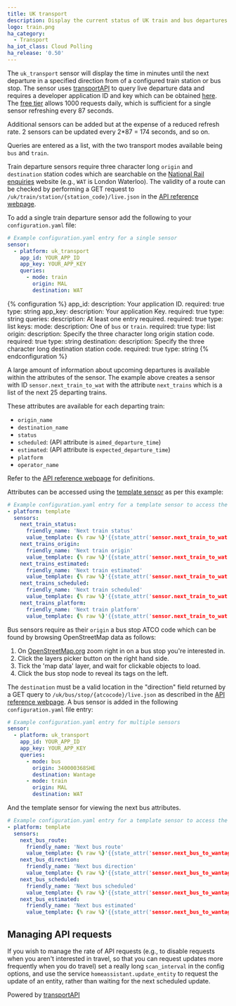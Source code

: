 ```yaml
---
title: UK transport
description: Display the current status of UK train and bus departures.
logo: train.png
ha_category:
  - Transport
ha_iot_class: Cloud Polling
ha_release: '0.50'
---
```


The `uk_transport` sensor will display the time in minutes until the next departure in a specified direction from of a configured train station or bus stop. The sensor uses [transportAPI](https://www.transportapi.com/) to query live departure data and requires a developer application ID and key which can be obtained [here](https://developer.transportapi.com/). The [free tier](https://www.transportapi.com/plans/) allows 1000 requests daily, which is sufficient for a single sensor refreshing every 87 seconds.

<div class='note warning'>

Additional sensors can be added but at the expense of a reduced refresh rate. 2 sensors can be updated every 2*87 = 174 seconds, and so on.

</div>

Queries are entered as a list, with the two transport modes available being `bus` and `train`.

Train departure sensors require three character long `origin` and `destination` station codes which are searchable on the [National Rail enquiries](https://www.nationalrail.co.uk/times_fares/ldb.aspx) website (e.g., `WAT` is London Waterloo). The validity of a route can be checked by performing a GET request to `/uk/train/station/{station_code}/live.json` in the [API reference webpage](https://developer.transportapi.com/docs?raml=https://transportapi.com/v3/raml/transportapi.raml#request_uk_train_station_station_code_live_json).

To add a single train departure sensor add the following to your `configuration.yaml` file:

```yaml
# Example configuration.yaml entry for a single sensor
sensor:
  - platform: uk_transport
    app_id: YOUR_APP_ID
    app_key: YOUR_APP_KEY
    queries:
      - mode: train
        origin: MAL
        destination: WAT
```

{% configuration %}
app_id:
  description: Your application ID.
  required: true
  type: string
app_key:
  description: Your application Key.
  required: true
  type: string
queries:
  description: At least one entry required.
  required: true
  type: list
  keys:
    mode:
      description: One of `bus` or `train`.
      required: true
      type: list
    origin:
      description: Specify the three character long origin station code.
      required: true
      type: string
    destination:
      description: Specify the three character long destination station code.
      required: true
      type: string
{% endconfiguration %}

A large amount of information about upcoming departures is available within the attributes of the sensor. The example above creates a sensor with ID `sensor.next_train_to_wat` with the attribute `next_trains` which is a list of the next 25 departing trains.

These attributes are available for each departing train:

- `origin_name`
- `destination_name`
- `status`
- `scheduled`: (API attribute is `aimed_departure_time`)
- `estimated`: (API attribute is `expected_departure_time`)
- `platform`
- `operator_name`

Refer to the [API reference webpage](https://developer.transportapi.com/docs?raml=https://transportapi.com/v3/raml/transportapi.raml##request_uk_train_station_station_code_live_json) for definitions.

Attributes can be accessed using the [template sensor](/integrations/template) as per this example:

```yaml
# Example configuration.yaml entry for a template sensor to access the attributes of the next departing train.
- platform: template
  sensors:
    next_train_status:
      friendly_name: 'Next train status'
      value_template: {% raw %}'{{state_attr('sensor.next_train_to_wat', 'next_trains')[0].status}}'{% endraw %}
    next_trains_origin:
      friendly_name: 'Next train origin'
      value_template: {% raw %}'{{state_attr('sensor.next_train_to_wat', 'next_trains')[0].origin_name}}'{% endraw %}
    next_trains_estimated:
      friendly_name: 'Next train estimated'
      value_template: {% raw %}'{{state_attr('sensor.next_train_to_wat', 'next_trains')[0].estimated}}'{% endraw %}
    next_trains_scheduled:
      friendly_name: 'Next train scheduled'
      value_template: {% raw %}'{{state_attr('sensor.next_train_to_wat', 'next_trains')[0].scheduled}}'{% endraw %}
    next_trains_platform:
      friendly_name: 'Next train platform'
      value_template: {% raw %}'{{state_attr('sensor.next_train_to_wat', 'next_trains')[0].platform}}'{% endraw %}
```

Bus sensors require as their `origin` a bus stop ATCO code which can be found by browsing OpenStreetMap data as
follows:

1. On [OpenStreetMap.org](https://www.openstreetmap.org/) zoom right in on a bus stop you're interested in.
2. Click the layers picker button on the right hand side.
3. Tick the 'map data' layer, and wait for clickable objects to load.
4. Click the bus stop node to reveal its tags on the left.

The `destination` must be a valid location in the "direction" field returned by a GET query to `/uk/bus/stop/{atcocode}/live.json` as described in the [API reference webpage](https://developer.transportapi.com/docs?raml=https://transportapi.com/v3/raml/transportapi.raml##bus_information). A bus sensor is added in the following `configuration.yaml` file entry:

```yaml
# Example configuration.yaml entry for multiple sensors
sensor:
  - platform: uk_transport
    app_id: YOUR_APP_ID
    app_key: YOUR_APP_KEY
    queries:
      - mode: bus
        origin: 340000368SHE
        destination: Wantage
      - mode: train
        origin: MAL
        destination: WAT
```

And the template sensor for viewing the next bus attributes.

```yaml
# Example configuration.yaml entry for a template sensor to access the attributes of the next departing bus.
- platform: template
  sensors:
    next_bus_route:
      friendly_name: 'Next bus route'
      value_template: {% raw %}'{{state_attr('sensor.next_bus_to_wantage', 'next_buses')[0].route}}'{% endraw %}
    next_bus_direction:
      friendly_name: 'Next bus direction'
      value_template: {% raw %}'{{state_attr('sensor.next_bus_to_wantage', 'next_buses')[0].direction}}'{% endraw %}
    next_bus_scheduled:
      friendly_name: 'Next bus scheduled'
      value_template: {% raw %}'{{state_attr('sensor.next_bus_to_wantage', 'next_buses')[0].scheduled}}'{% endraw %}
    next_bus_estimated:
      friendly_name: 'Next bus estimated'
      value_template: {% raw %}'{{state_attr('sensor.next_bus_to_wantage', 'next_buses')[0].estimated}}'{% endraw %}
```

## Managing API requests

If you wish to manage the rate of API requests (e.g., to disable requests when you aren't interested in travel, so that you can request updates more frequently when you do travel) set a really long `scan_interval` in the config options, and use the service `homeassistant.update_entity` to request the update of an entity, rather than waiting for the next scheduled update.

Powered by [transportAPI](https://www.transportapi.com/)
